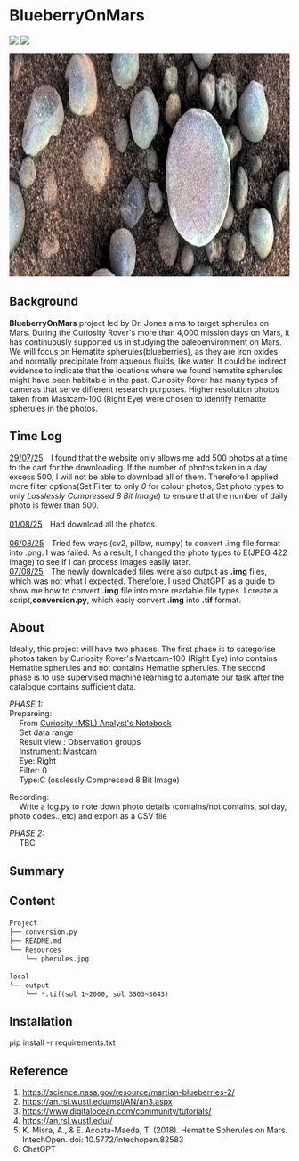 # BlueberryOnMars


![](https://img.shields.io/badge/numpy-1.21.5-informational?style=plastic&logo=appveyor)
![](https://img.shields.io/badge/pandas-1.3.5-informational?style=plastic&logo=appveyor)


<img src="https://github.com/LynHJ/BIueberryOnMars/blob/fbb3afe79110170c4a06553668c161140c451044/Resources/spherules.jpg"  width="1200" height="400" />

## Background

**BlueberryOnMars** project led by Dr. Jones aims to target spherules on Mars. During the Curiosity Rover's more than 4,000 mission days on Mars, it has continuously supported us in studying the paleoenvironment on Mars. We will focus on Hematite spherules(blueberries), as they are iron oxides and normally precipitate from aqueous fluids, like water. It could be indirect evidence to indicate that the locations where we found hematite spherules might have been habitable in the past. Curiosity Rover has many types of cameras that serve different research purposes. Higher resolution photos taken from Mastcam-100 (Right Eye) were chosen to identify hematite spherules in the photos. 

## Time Log
<ins>29/07/25</ins>&emsp;I found that the website only allows me add 500 photos at a time to the cart for the downloading. If the number of photos taken in a day excess 500, I will not be able to download all of them. Therefore I applied more filter options(Set Filter to only *0* for colour photos; Set photo types to only *Losslessly Compressed 8 Bit Image*) to ensure that the number of daily photo is fewer than 500. <br/>
<br/>
<ins>01/08/25</ins>&emsp;Had download all the photos. <br/>
<br/>
<ins>06/08/25</ins>&emsp;Tried few ways (cv2, pillow, numpy) to convert .img file format into .png. I was failed. As a result, I changed the photo types to E(JPEG 422 Image) to see if I can process images easily later. <br/>
<ins>07/08/25</ins>&emsp;The newly downloaded files were also output as **.img** files, which was not what I expected. Therefore, I used ChatGPT as a guide to show me how to convert **.img** file into more readable file types. I create a script,**conversion.py**, which easiy convert **.img** into **.tif** format.


## About  

Ideally, this project will have two phases. The first phase is to categorise photos taken by Curiosity Rover's  Mastcam-100 (Right Eye) into contains Hematite spherules and not contains Hematite spherules. The second phase is to use supervised machine learning to automate our task after the catalogue contains sufficient data. 


*PHASE 1:*<br />
Prepareing:<br />
&emsp;  From [Curiosity (MSL) Analyst's Notebook](https://an.rsl.wustl.edu/msl/AN/an3.aspx)<br />
&emsp;  Set data range<br />
&emsp;  Result view : Observation groups<br />
&emsp;  Instrument: Mastcam<br />
&emsp;  Eye: Right<br />
&emsp;  Filter: 0<br />
&emsp;  Type:C (osslessly Compressed 8 Bit Image)<br />

Recording:<br />
&emsp;  Write a log.py to note down photo details (contains/not contains, sol day, photo codes..,etc) and export as a CSV file<br />


*PHASE 2:* <br />
&emsp;  TBC

   
## Summary



## Content
```
Project 
├── conversion.py
├── README.md
└── Resources
    └── pherules.jpg 

local
└── output
    └── *.tif(sol 1~2000, sol 3503~3643)
``` 

## Installation

pip install -r requirements.txt


## Reference

1. https://science.nasa.gov/resource/martian-blueberries-2/ 
2. https://an.rsl.wustl.edu/msl/AN/an3.aspx
3. https://www.digitalocean.com/community/tutorials/
4. https://an.rsl.wustl.edu// 
5. K. Misra, A., & E. Acosta-Maeda, T. (2018). Hematite Spherules on Mars. IntechOpen. doi: 10.5772/intechopen.82583 
6. ChatGPT










